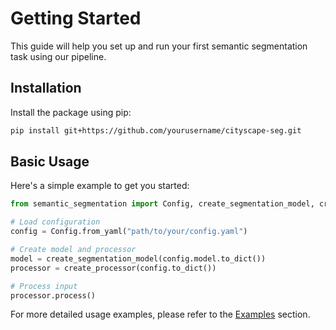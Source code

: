 # Getting Started

This guide will help you set up and run your first semantic segmentation task using our pipeline.

## Installation

Install the package using pip:

```bash
pip install git+https://github.com/yourusername/cityscape-seg.git
```

## Basic Usage

Here's a simple example to get you started:

```python
from semantic_segmentation import Config, create_segmentation_model, create_processor

# Load configuration
config = Config.from_yaml("path/to/your/config.yaml")

# Create model and processor
model = create_segmentation_model(config.model.to_dict())
processor = create_processor(config.to_dict())

# Process input
processor.process()
```

For more detailed usage examples, please refer to the [Examples](examples.md) section.